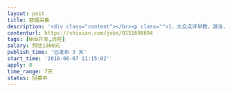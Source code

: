 ```yaml
---                
layout: post       
title: 数据采集           
description: '<div class="content"></br><p class="">1、大众点评早教，游泳，英语，艺术培训等数据收集</br><br/>2、获取机构名称、电话、地区</br><br/>3、保证数据真实，可远程，可坐班</br><br/>4、项目周期，7天，                                     </br><br/>5、请尽快确定联系     </br></p></br></div>'     
contenturl: https://shixian.com/jobs/0251698694      
tags: [Web开发,远程]            
salary: 预估1000元          
publish_time: '已发布 3 天'         
start_time: '2018-06-07 11:15:02'           
apply: 8                   
time_range: 7天              
status: 招募中                  
---                 
```

